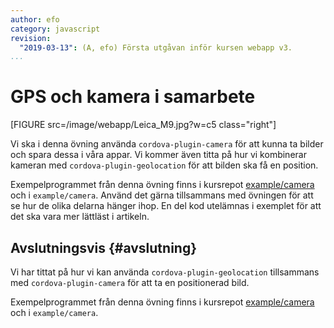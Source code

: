 ```yaml
---
author: efo
category: javascript
revision:
  "2019-03-13": (A, efo) Första utgåvan inför kursen webapp v3.
...
```

GPS och kamera i samarbete
==================================

[FIGURE src=/image/webapp/Leica_M9.jpg?w=c5 class="right"]

Vi ska i denna övning använda `cordova-plugin-camera` för att kunna ta bilder och spara dessa i våra appar. Vi kommer även titta på hur vi kombinerar kameran med `cordova-plugin-geolocation` för att bilden ska få en position.



<!--more-->



Exempelprogrammet från denna övning finns i kursrepot [example/camera](https://github.com/dbwebb-se/webapp/tree/master/example/camera) och i `example/camera`. Använd det gärna tillsammans med övningen för att se hur de olika delarna hänger ihop. En del kod utelämnas i exemplet för att det ska vara mer lättläst i artikeln.



Avslutningsvis {#avslutning}
--------------------------------------

Vi har tittat på hur vi kan använda `cordova-plugin-geolocation` tillsammans med `cordova-plugin-camera` för att ta en positionerad bild.

Exempelprogrammet från denna övning finns i kursrepot [example/camera](https://github.com/dbwebb-se/webapp/tree/master/example/camera) och i `example/camera`.
